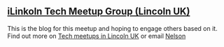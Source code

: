 ## [iLinkoln Tech Meetup Group (Lincoln UK)](http://ilinkoln.org "iLinkoln Tech Meetup Group")
This is the blog for this meetup and hoping to engage others based on it.
Find out more on [Tech meetups in Lincoln UK](http://ilinkoln.org/ "Lincoln digital technology meetup group") or email [Nelson](mail@ilinkoln.org)
